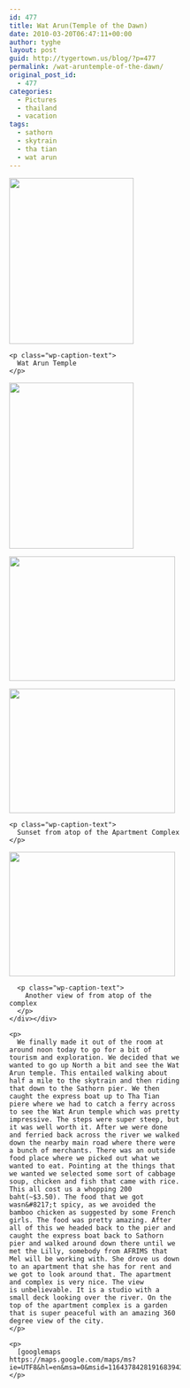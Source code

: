 ```yaml
---
id: 477
title: Wat Arun(Temple of the Dawn)
date: 2010-03-20T06:47:11+00:00
author: tyghe
layout: post
guid: http://tygertown.us/blog/?p=477
permalink: /wat-aruntemple-of-the-dawn/
original_post_id:
  - 477
categories:
  - Pictures
  - thailand
  - vacation
tags:
  - sathorn
  - skytrain
  - tha tian
  - wat arun
---
```

<div class="alignleft">
  <div id="attachment_478" style="width: 235px" class="wp-caption alignnone">
    <a href="http://tygertown.us/blog/wp-content/uploads/2010/03/IMG00134-20100320-1419.jpg"><img class="size-medium wp-image-478 " title="Wat Arun" src="http://tygertown.us/blog/wp-content/uploads/2010/03/IMG00134-20100320-1419-225x300.jpg" alt="" width="225" height="300" /></a>
    
    <p class="wp-caption-text">
      Wat Arun Temple
    </p>
  </div></p> 
  
  <p>
    <a href="http://tygertown.us/blog/wp-content/uploads/2010/03/IMG00133-20100320-1419.jpg"><img class="size-medium wp-image-481 alignnone" title="IMG00133-20100320-1419" src="http://tygertown.us/blog/wp-content/uploads/2010/03/IMG00133-20100320-1419-225x300.jpg" alt="" width="225" height="300" /></a>
  </p>
  
  <p>
    <a href="http://tygertown.us/blog/wp-content/uploads/2010/03/IMG00135-20100320-1422.jpg"><img class="size-medium wp-image-483 alignnone" title="IMG00135-20100320-1422" src="http://tygertown.us/blog/wp-content/uploads/2010/03/IMG00135-20100320-1422-300x225.jpg" alt="" width="300" height="225" /></a>
  </p>
  
  <div id="attachment_479" style="width: 310px" class="wp-caption alignleft">
    <a href="http://tygertown.us/blog/wp-content/uploads/2010/03/IMG00137-20100320-1745.jpg"><img class="size-medium wp-image-479" title="Sunset from atop of the Apartment Complex" src="http://tygertown.us/blog/wp-content/uploads/2010/03/IMG00137-20100320-1745-300x225.jpg" alt="" width="300" height="225" /></a>
    
    <p class="wp-caption-text">
      Sunset from atop of the Apartment Complex
    </p>
  </div>
  
  <p>
    <div id="attachment_480" style="width: 310px" class="wp-caption alignright">
      <a href="http://tygertown.us/blog/wp-content/uploads/2010/03/IMG00138-20100320-1745.jpg"><img class="size-medium wp-image-480" title="Another view of from atop of the complex" src="http://tygertown.us/blog/wp-content/uploads/2010/03/IMG00138-20100320-1745-300x225.jpg" alt="" width="300" height="225" /></a>
      
      <p class="wp-caption-text">
        Another view of from atop of the complex
      </p>
    </div></div> 
    
    <p>
      We finally made it out of the room at around noon today to go for a bit of tourism and exploration. We decided that we wanted to go up North a bit and see the Wat Arun temple. This entailed walking about half a mile to the skytrain and then riding that down to the Sathorn pier. We then caught the express boat up to Tha Tian piere where we had to catch a ferry across to see the Wat Arun temple which was pretty impressive. The steps were super steep, but it was well worth it. After we were done and ferried back across the river we walked down the nearby main road where there were a bunch of merchants. There was an outside food place where we picked out what we wanted to eat. Pointing at the things that we wanted we selected some sort of cabbage soup, chicken and fish that came with rice. This all cost us a whopping 200 baht(~$3.50). The food that we got wasn&#8217;t spicy, as we avoided the bamboo chicken as suggested by some French girls. The food was pretty amazing. After all of this we headed back to the pier and caught the express boat back to Sathorn pier and walked around down there until we met the Lilly, somebody from AFRIMS that Mel will be working with. She drove us down to an apartment that she has for rent and we got to look around that. The apartment and complex is very nice. The view is unbelievable. It is a studio with a small deck looking over the river. On the top of the apartment complex is a garden that is super peaceful with an amazing 360 degree view of the city.
    </p>
    
    <p>
      [googlemaps https://maps.google.com/maps/ms?ie=UTF8&hl=en&msa=0&msid=116437842819168394278.0004823a60d7ec793f159&ll=13.732215,100.507135&spn=0.040021,0.054846&z=14&output=embed&w=640&h=480]
    </p>

